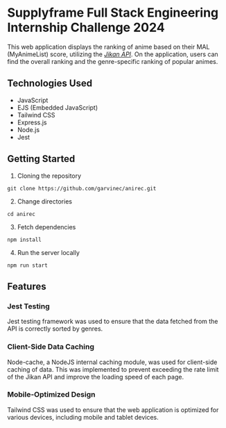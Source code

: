 # Supplyframe Full Stack Engineering Internship Challenge 2024

This web application displays the ranking of anime based on their MAL (MyAnimeList) score, utilizing the _[Jikan API](https://jikan.moe/)_. On the application, users can find the overall ranking and the genre-specific ranking of popular animes.

## Technologies Used

- JavaScript
- EJS (Embedded JavaScript)
- Tailwind CSS
- Express.js
- Node.js
- Jest

## Getting Started

1. Cloning the repository

```
git clone https://github.com/garvinec/anirec.git
```

2. Change directories

```
cd anirec
```

3. Fetch dependencies

```
npm install
```

4. Run the server locally

```
npm run start
```

## Features

### Jest Testing

Jest testing framework was used to ensure that the data fetched from the API is correctly sorted by genres.

### Client-Side Data Caching

Node-cache, a NodeJS internal caching module, was used for client-side caching of data. This was implemented to prevent exceeding the rate limit of the Jikan API and improve the loading speed of each page.

### Mobile-Optimized Design

Tailwind CSS was used to ensure that the web application is optimized for various devices, including mobile and tablet devices.
